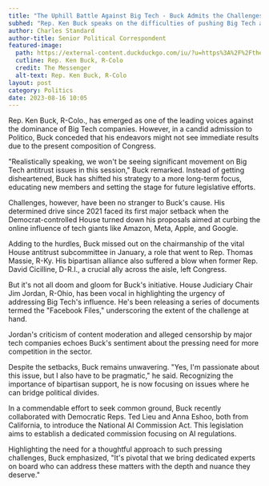 ```yaml
---
title: "The Uphill Battle Against Big Tech - Buck Admits the Challenges"
subhed: "Rep. Ken Buck speaks on the difficulties of pushing Big Tech antitrust issues in the current Congress"
author: Charles Standard
author-title: Senior Political Correspondent
featured-image: 
  path: https://external-content.duckduckgo.com/iu/?u=https%3A%2F%2Fthemessenger.com%2F_next%2Fimage%3Furl%3Dhttps%3A%252F%252Fcms.themessenger.com%252Fwp-content%252Fuploads%252F2023%252F06%252FKenBuck-1494902183-scaled-e1692189994154.jpg%26w%3D828%26q%3D75&f=1&nofb=1&ipt=c872a21f06f2b1d3f035a94ec15f9b2a8554e14a576dfe13132cff487f1378ba&ipo=images
  cutline: Rep. Ken Buck, R-Colo
  credit: The Messenger
  alt-text: Rep. Ken Buck, R-Colo
layout: post
category: Politics
date: 2023-08-16 10:05
---
```


Rep. Ken Buck, R-Colo., has emerged as one of the leading voices against the dominance of Big Tech companies. However, in a candid admission to Politico, Buck conceded that his endeavors might not see immediate results due to the present composition of Congress.

"Realistically speaking, we won't be seeing significant movement on Big Tech antitrust issues in this session," Buck remarked. Instead of getting disheartened, Buck has shifted his strategy to a more long-term focus, educating new members and setting the stage for future legislative efforts.

Challenges, however, have been no stranger to Buck's cause. His determined drive since 2021 faced its first major setback when the Democrat-controlled House turned down his proposals aimed at curbing the online influence of tech giants like Amazon, Meta, Apple, and Google.

Adding to the hurdles, Buck missed out on the chairmanship of the vital House antitrust subcommittee in January, a role that went to Rep. Thomas Massie, R-Ky. His bipartisan alliance also suffered a blow when former Rep. David Cicilline, D-R.I., a crucial ally across the aisle, left Congress.

But it's not all doom and gloom for Buck's initiative. House Judiciary Chair Jim Jordan, R-Ohio, has been vocal in highlighting the urgency of addressing Big Tech's influence. He's been releasing a series of documents termed the "Facebook Files," underscoring the extent of the challenge at hand.

Jordan's criticism of content moderation and alleged censorship by major tech companies echoes Buck's sentiment about the pressing need for more competition in the sector. 

Despite the setbacks, Buck remains unwavering. "Yes, I'm passionate about this issue, but I also have to be pragmatic," he said. Recognizing the importance of bipartisan support, he is now focusing on issues where he can bridge political divides.

In a commendable effort to seek common ground, Buck recently collaborated with Democratic Reps. Ted Lieu and Anna Eshoo, both from California, to introduce the National AI Commission Act. This legislation aims to establish a dedicated commission focusing on AI regulations.

Highlighting the need for a thoughtful approach to such pressing challenges, Buck emphasized, "It's pivotal that we bring dedicated experts on board who can address these matters with the depth and nuance they deserve."
